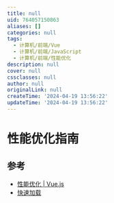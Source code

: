 ```yaml
---
title: null
uid: 764057150863
aliases: []
categories: null
tags:
  - 计算机/前端/Vue
  - 计算机/前端/JavaScript
  - 计算机/前端/性能优化
description: null
cover: null
cssclasses: null
author: null
originalLink: null
createTime: '2024-04-19 13:56:22'
updateTime: '2024-04-19 13:56:22'
---
```


# 性能优化指南

## 参考

- [性能优化 | Vue.js](https://cn.vuejs.org/guide/best-practices/performance.html#profiling-options)
- [快速加载](https://web.dev/fast/)
